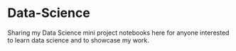 # Data-Science
Sharing my Data Science mini project notebooks here for anyone interested to learn data science and to showcase my work.
